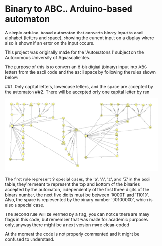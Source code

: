 # Binary to ABC.. Arduino-based automaton
A simple arduino-based automaton that converts binary input to ascii alphabet (letters and space), showing the current input on a display where also is shown if an error on the input occurs.

This project was originally made for the 'Automatons I' subject
on the Autonomous University of Aguascalientes.

The purpose of this is to convert an 8-bit digital (binary) input into ABC letters from the ascii code
and the ascii space by following the rules shown below:

##1. Only capital letters, lowercase letters, and the space are accepted by the automaton
##2. There will be accepted only one capital letter by run

![Automaton layout](/Automaton.jpg)

The first rule represent 3 special cases, the 'a', 'A', 'z', and 'Z' in the ascii table, they're meant
to represent the top and bottom of the binaries accepted by the automaton, independently of the first
three digits of the binary number, the next five digits must be between '00001' and '11010'. Also, the
space is represented by the binary number '00100000', which is also a special case.

The second rule will be verified by a flag, you can notice there are many flags in this code, but remember
that was made for academic purposes only, anyway there might be a next version more clean-coded

At the moment the code is not properly commented and it might be confused to understand.

